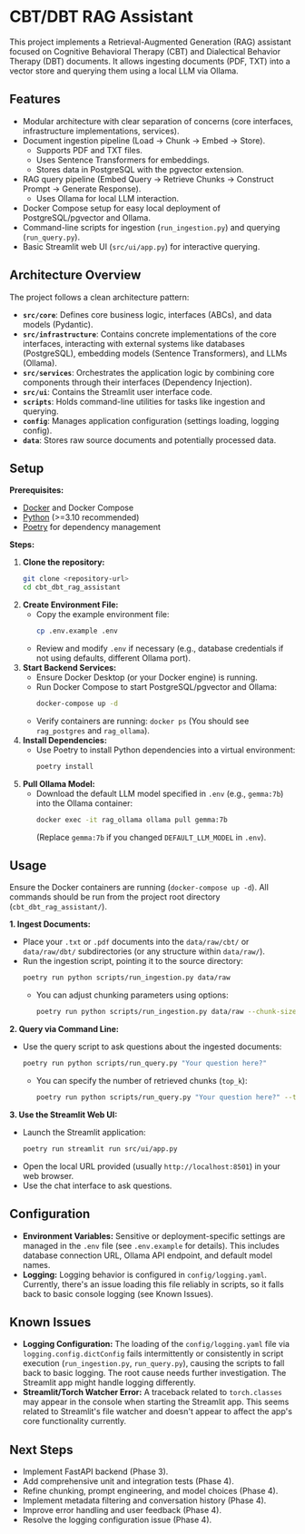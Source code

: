 # CBT/DBT RAG Assistant

This project implements a Retrieval-Augmented Generation (RAG) assistant
focused on Cognitive Behavioral Therapy (CBT) and Dialectical Behavior Therapy (DBT)
documents. It allows ingesting documents (PDF, TXT) into a vector store and querying them using a local LLM via Ollama.

## Features

*   Modular architecture with clear separation of concerns (core interfaces, infrastructure implementations, services).
*   Document ingestion pipeline (Load -> Chunk -> Embed -> Store).
    *   Supports PDF and TXT files.
    *   Uses Sentence Transformers for embeddings.
    *   Stores data in PostgreSQL with the pgvector extension.
*   RAG query pipeline (Embed Query -> Retrieve Chunks -> Construct Prompt -> Generate Response).
    *   Uses Ollama for local LLM interaction.
*   Docker Compose setup for easy local deployment of PostgreSQL/pgvector and Ollama.
*   Command-line scripts for ingestion (`run_ingestion.py`) and querying (`run_query.py`).
*   Basic Streamlit web UI (`src/ui/app.py`) for interactive querying.

## Architecture Overview

The project follows a clean architecture pattern:

*   **`src/core`**: Defines core business logic, interfaces (ABCs), and data models (Pydantic).
*   **`src/infrastructure`**: Contains concrete implementations of the core interfaces, interacting with external systems like databases (PostgreSQL), embedding models (Sentence Transformers), and LLMs (Ollama).
*   **`src/services`**: Orchestrates the application logic by combining core components through their interfaces (Dependency Injection).
*   **`src/ui`**: Contains the Streamlit user interface code.
*   **`scripts`**: Holds command-line utilities for tasks like ingestion and querying.
*   **`config`**: Manages application configuration (settings loading, logging config).
*   **`data`**: Stores raw source documents and potentially processed data.

## Setup

**Prerequisites:**

*   [Docker](https://www.docker.com/get-started/) and Docker Compose
*   [Python](https://www.python.org/) (>=3.10 recommended)
*   [Poetry](https://python-poetry.org/docs/#installation) for dependency management

**Steps:**

1.  **Clone the repository:**
    ```bash
    git clone <repository-url>
    cd cbt_dbt_rag_assistant
    ```
2.  **Create Environment File:**
    *   Copy the example environment file:
        ```bash
        cp .env.example .env
        ```
    *   Review and modify `.env` if necessary (e.g., database credentials if not using defaults, different Ollama port).
3.  **Start Backend Services:**
    *   Ensure Docker Desktop (or your Docker engine) is running.
    *   Run Docker Compose to start PostgreSQL/pgvector and Ollama:
        ```bash
        docker-compose up -d
        ```
    *   Verify containers are running: `docker ps` (You should see `rag_postgres` and `rag_ollama`).
4.  **Install Dependencies:**
    *   Use Poetry to install Python dependencies into a virtual environment:
        ```bash
        poetry install
        ```
5.  **Pull Ollama Model:**
    *   Download the default LLM model specified in `.env` (e.g., `gemma:7b`) into the Ollama container:
        ```bash
        docker exec -it rag_ollama ollama pull gemma:7b
        ```
        (Replace `gemma:7b` if you changed `DEFAULT_LLM_MODEL` in `.env`).

## Usage

Ensure the Docker containers are running (`docker-compose up -d`). All commands should be run from the project root directory (`cbt_dbt_rag_assistant/`).

**1. Ingest Documents:**

*   Place your `.txt` or `.pdf` documents into the `data/raw/cbt/` or `data/raw/dbt/` subdirectories (or any structure within `data/raw/`).
*   Run the ingestion script, pointing it to the source directory:
    ```bash
    poetry run python scripts/run_ingestion.py data/raw
    ```
    *   You can adjust chunking parameters using options:
        ```bash
        poetry run python scripts/run_ingestion.py data/raw --chunk-size 1500 --chunk-overlap 300
        ```

**2. Query via Command Line:**

*   Use the query script to ask questions about the ingested documents:
    ```bash
    poetry run python scripts/run_query.py "Your question here?"
    ```
    *   You can specify the number of retrieved chunks (`top_k`):
        ```bash
        poetry run python scripts/run_query.py "Your question here?" --top-k 3
        ```

**3. Use the Streamlit Web UI:**

*   Launch the Streamlit application:
    ```bash
    poetry run streamlit run src/ui/app.py
    ```
*   Open the local URL provided (usually `http://localhost:8501`) in your web browser.
*   Use the chat interface to ask questions.

## Configuration

*   **Environment Variables:** Sensitive or deployment-specific settings are managed in the `.env` file (see `.env.example` for details). This includes database connection URL, Ollama API endpoint, and default model names.
*   **Logging:** Logging behavior is configured in `config/logging.yaml`. Currently, there's an issue loading this file reliably in scripts, so it falls back to basic console logging (see Known Issues).

## Known Issues

*   **Logging Configuration:** The loading of the `config/logging.yaml` file via `logging.config.dictConfig` fails intermittently or consistently in script execution (`run_ingestion.py`, `run_query.py`), causing the scripts to fall back to basic logging. The root cause needs further investigation. The Streamlit app might handle logging differently.
*   **Streamlit/Torch Watcher Error:** A traceback related to `torch.classes` may appear in the console when starting the Streamlit app. This seems related to Streamlit's file watcher and doesn't appear to affect the app's core functionality currently.

## Next Steps

*   Implement FastAPI backend (Phase 3).
*   Add comprehensive unit and integration tests (Phase 4).
*   Refine chunking, prompt engineering, and model choices (Phase 4).
*   Implement metadata filtering and conversation history (Phase 4).
*   Improve error handling and user feedback (Phase 4).
*   Resolve the logging configuration issue (Phase 4).

